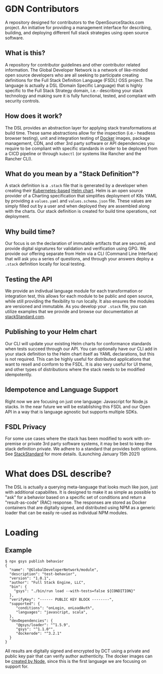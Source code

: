# GDN Contributors
A repository designed for contributors to the OpenSourceStacks.com project.  An initiative for providing a management interface for describing, building, and deploying different full stack strategies using open source software.

## What is this?
A repository for contributor guidelines and other contributor related information.  The Global Developer Network is a network of like-minded open source developers who are all seeking to participate creating definitions for the Full Stack Definition Language (FSDL) OSS project.  The language is actually a DSL (Domain Specific Language) that is highly specific to the Full Stack Strategy domain, i.e.- describing your stack technology and making sure it is fully functional, tested, and compliant with security controls. 

## How does it work?
The DSL provides an abstraction layer for applying stack transformations at build time. These same abstractions allow for the inspection (i.e.- headless browser testing), unit and integration testing of [Docker](https://hub.docker.com/) images, package management, CDN, and other 3rd party software or API dependencies you require to be compliant with specific standards in order to be deployed from a CICD pipeline or through `kubectl` (or systems like Rancher and the Rancher CLI).

## What do you mean by a "Stack Definition"?
A stack definition is a `.stack` file that is generated by a developer when creating their [Kubernetes-based](https://kubernetes.io/docs/home/) [Helm chart](https://helm.sh/docs/topics/charts/).  Helm is an open source provider of a Charting specification that simplifies deployment of K8s YAML by providing a `values.yaml` and `values.schema.json` file.  These values are simply filled out by a user and when deployed they are assembled along with the charts.  Our stack definition is created for build time operations, not deployment.  

## Why build time?
Our focus is on the declaration of immutable artifacts that are secured, and provide digital signatures for validation and verification using GPG.  We provide our offering separate from Helm via a CLI (Command Line Interface) that will ask you a series of questions, and through your answers deploy a `.stack` definition locally for local testing.  

## Testing the API
We provide an indivdual language module for each transformation or integration test, this allows for each module to be public and open source, while still providing the flexibility to run locally.  It also ensures the modules are versioned and immutable.  As you develop your `.stack` file, you can utilize examples that we provide and browse our documentation at [stackStandard.com](https://stackstandard.com).  

## Publishing to your Helm chart
Our CLI will update your existing Helm charts for conformance standards when tests succeed through our API.  You can optionally have our CLI add in your stack definition to the Helm chart itself as YAML declarations, but this is not required.  This can be highly useful for distributed applications that want to resell and conform to the FSDL.  It is also very useful for UI theme, and other types of distributions where the stack needs to be modified idempotently.  

## Idempotence and Language Support
Right now we are focusing on just one language: Javascript for Node.js stacks.  In the near future we will be establishing this FSDL and our Open API in a way that is language agnostic but supports multiple SDKs.

## FSDL Privacy
For some use cases where the stack has been modified to work with on-premise or private 3rd party software systems, it may be best to keep the stack definition private.  We adhere to a standard that provides both options.  See [StackStandard](https://stackstandard.com) for more details.  (Launching January 15th 2021)

# What does DSL describe?
The DSL is actually a querying meta-language that looks much like json, just with additional capabilites.  It is designed to make it as simple as possible to "ask" for a behavior based on a specific set of conditions and return a "result-as-code" (RAC) response.  The responses are stored as Docker containers that are digitally signed, and distributed using NPM as a generic loader that can be easily re-used as individual NPM modules. 

# Loading

## Example
```
$ npx gsys publish behavior 
{
  "name": "@GlobalDeveloperNetwork/module",
  "description": "test-behavior",
  "version": "1.0.1",
  "author": "Full Stack Engine, LLC",
  "bin": {
    "gsys": "./bin/run load --with-tests=false ${CONDITION}"
  },
  "verifyKey": "------ PUBLIC KEY BLOCK --------",
  "supported": {
     "conditions": "onLogin, onLoadAuth",
     "languages": "javascript, scala",
  },
  "devDependencies": {
     "@gsys/loader": "^1.5.9",
     "gsys": "^1.1.0"",
     "dockerode": "^3.2.1"
  }
}
```

All results are digitally signed and encrypted by DCT using a private and public key pair that can verify author authenticity.
The docker images can be [created by Node](https://www.npmjs.com/package/dockerode), since this is the first language we are focusing on support for.
